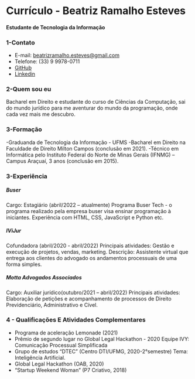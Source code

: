 # Currículo - Beatriz Ramalho Esteves

#### Estudante de Tecnologia da Informação

### 1-Contato
- E-mail: beatrizramalho.esteves@gmail.com
- Telefone: (33) 9 9978-0711
- [GitHub](https://github.com/Beatrizresteves)
- [Linkedin](https://www.linkedin.com/in/beatriz-ramalho-esteves-238580138/)

### 2-Quem sou eu
Bacharel em Direito e estudante do curso de Ciências da Computação, sai do mundo jurídico para me aventurar do mundo da programação, onde cada vez mais me descubro. 

### 3-Formação
-Graduanda de Tecnologia da Informação - UFMS
-Bacharel em Direito na Faculdade de Direito Milton Campos (conclusão em 2021).
-Técnico em Informática pelo Instituto Federal do Norte de Minas Gerais (IFNMG) – Campus Araçuaí, 3
anos (conclusão em 2015).

### 3-Experiência

##### Buser
Cargo: Estagiário (abril/2022 – atualmente)
Programa Buser Tech - o programa realizado pela empresa buser visa ensinar programação à iniciantes.
Experiência com HTML, CSS, JavaScript e Python etc.


##### IViJur

Cofundadora (abril/2020 - abril/2022)
Principais atividades: Gestão e execução de projetos, vendas, marketing.
Descrição: Assistente virtual que entrega aos clientes do advogado os andamentos processuais de uma
forma simples.


##### Motta Advogados Associados

Cargo: Auxiliar jurídico(outubro/2021 – abril/2022)
Principais atividades: Elaboração de petições e acompanhamento de processos de Direito Previdenciário, Administrativo e Cível.

### 4 - Qualificações E Atividades Complementares
- Programa de aceleração Lemonade (2021)
- Prêmio de segundo lugar no Global Legal Hackathon - 2020 Equipe IVY: Comunicação Processual Simplificada
- Grupo de estudos “DTEC” (Centro DTI/UFMG, 2020-2°semestre) Tema: Inteligência Artificial.
- Global Legal Hackathon (OAB, 2020)
- “Startup Weekend Woman” (P7 Criativo, 2018)
